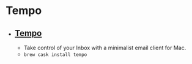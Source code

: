 # Tempo
- [Tempo](https://www.yourtempo.co/)
  - 
  - Take control of your Inbox with a minimalist email client for Mac.
  - `brew cask install tempo`
